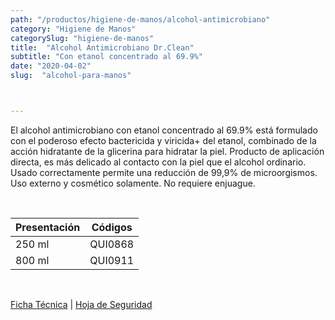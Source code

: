 ```yaml
---
path: "/productos/higiene-de-manos/alcohol-antimicrobiano"
category: "Higiene de Manos"
categorySlug: "higiene-de-manos"
title:  "Alcohol Antimicrobiano Dr.Clean"
subtitle: "Con etanol concentrado al 69.9%"
date: "2020-04-02"
slug:  "alcohol-para-manos"



---
```

El alcohol antimicrobiano con etanol concentrado al 69.9% está formulado con el poderoso efecto bactericida y viricida+ del etanol, combinado de la acción hidratante de la glicerina para hidratar la piel. Producto de aplicación directa, es más delicado al contacto con la piel que el alcohol ordinario. Usado correctamente permite una reducción de 99,9% de microorgismos. Uso externo y cosmético solamente. No requiere enjuague.

<br>
<table class="min-w-full md:min-w-0 divide-y-0 divide-gray-200">
          <thead class=" bg-white">
            <tr>
              <th scope="col" class="px-6 text-center text-xs font-medium text-primary-lighter uppercase tracking-wider">
                Presentación
              </th>
              <th scope="col" class="px-6 py-3 text-center text-xs font-medium text-primary-lighter uppercase tracking-wider">
                Códigos
              </th>
            </tr>
          </thead>
          <tbody>
            <tr class="bg-gray-400">
              <td class="px-6 py-4 whitespace-nowrap text-sm text-gray-700 text-center">
              250 ml
              </td>
              <td class="px-6 py-4 whitespace-nowrap text-sm text-gray-700 text-center">
              QUI0868
              </td>
            </tr> 
            <tr class="bg-gray-200">
              <td class="px-6 py-4 whitespace-nowrap text-sm text-gray-700 text-center">
              800 ml
              </td>
              <td class="px-6 py-4 whitespace-nowrap text-sm text-gray-700 text-center">
              QUI0911
              </td>
            </tr> 
          </tbody>
        </table>
        <br>

 <a href="../../../files/FT-alcohol-para-manos.pdf" target="_blank" rel="noopener">Ficha Técnica</a> | 
 <a href="../../../files/MSDS-alcohol-para-manos.pdf" target="_blank" rel="noopener">Hoja de Seguridad</a>



        

